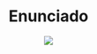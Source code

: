 <h1 align="center">Enunciado </h1>


<p align="center">
  <img src="https://github.com/NahuelArn/Paradigmas-De-Programacion/assets/100500003/21a2c57d-7c5f-43dc-8b64-98c1d2aafefc">
</p>
